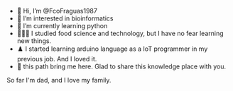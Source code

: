- 👋 Hi, I’m @FcoFraguas1987
- 👀 I’m interested in bioinformatics
- 🌱 I’m currently learning python
- 👨🏼‍🔬 I studied food science and technology, but I have no fear learning new things. 
- ♟️ I started learning arduino language as a IoT programmer in my previous job. And I loved it. 
- 🐾 this path bring me here. Glad to share this knowledge place with you. 


So far I'm dad, and I love my family. 


<!---
FcoFraguas1987/FcoFraguas1987 is a ✨ special ✨ repository because its `README.md` (this file) appears on your GitHub profile.
You can click the Preview link to take a look at your changes.
--->
